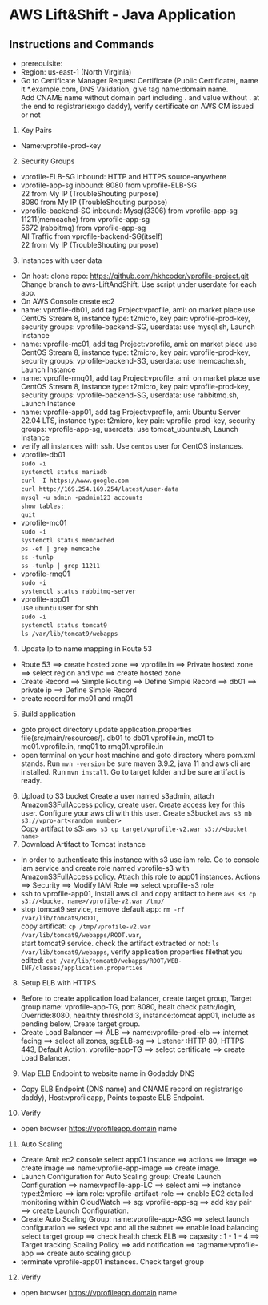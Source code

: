 # AWS Lift&Shift - Java Application 
## Instructions and Commands
- prerequisite:
- Region: us-east-1 (North Virginia) 
- Go to Certificate Manager 
Request Certificate (Public Certificate), name it *.example.com, DNS Validation, give tag name:domain name.  
Add CNAME name without domain part including . and value without . at the end to registrar(ex:go daddy), verify certificate on AWS CM issued or not  
1. Key Pairs
- Name:vprofile-prod-key 
2. Security Groups
- vprofile-ELB-SG 
inbound: HTTP and HTTPS source-anywhere
- vprofile-app-sg 
inbound:
8080 from vprofile-ELB-SG  
22 from My IP (TroubleShouting purpose)  
8080 from My IP (TroubleShouting purpose)  
- vprofile-backend-SG 
inbound: 
Mysql(3306) from vprofile-app-sg  
11211(memcache) from vprofile-app-sg  
5672 (rabbitmq) from vprofile-app-sg  
All Traffic from vprofile-backend-SG(itself)  
22 from My IP (TroubleShouting purpose)  
3. Instances with user data
- On host: clone repo: https://github.com/hkhcoder/vprofile-project.git 
Change branch to aws-LiftAndShift. Use script under userdate for each app.
- On AWS Console create ec2
- name: vprofile-db01, add tag Project:vprofile, ami: on market place use CentOS Stream 8, instance type: t2micro, key pair: vprofile-prod-key, security groups: vprofile-backend-SG, userdata: use mysql.sh, Launch İnstance 
- name: vprofile-mc01, add tag Project:vprofile, ami: on market place use CentOS Stream 8, 
instance type: t2micro, key pair: vprofile-prod-key, security groups: vprofile-backend-SG,
userdata: use memcache.sh, Launch Instance 
- name: vprofile-rmq01, add tag Project:vprofile, ami: on market place use CentOS Stream 8,
instance type: t2micro, key pair: vprofile-prod-key, security groups: vprofile-backend-SG,
userdata: use rabbitmq.sh, Launch Instance 
- name: vprofile-app01, add tag Project:vprofile, ami: Ubuntu Server 22.04 LTS,
instance type: t2micro, key pair: vprofile-prod-key, security groups: vprofile-app-sg,
userdata: use tomcat_ubuntu.sh, Launch Instance
- verify all instances with ssh. Use `centos` user for CentOS instances.
- vprofile-db01  
`sudo -i`  
`systemctl status mariadb`  
`curl -I https://www.google.com`  
`curl http://169.254.169.254/latest/user-data`  
`mysql -u admin -padmin123 accounts`  
`show tables;`  
`quit`  
- vprofile-mc01   
`sudo -i`  
`systemctl status memcached`  
`ps -ef | grep memcache`  
`ss -tunlp`  
`ss -tunlp | grep 11211`  
- vprofile-rmq01  
`sudo -i`  
`systemctl status rabbitmq-server`  
- vprofile-app01  
use `ubuntu` user for shh  
`sudo -i`  
`systemctl status tomcat9`  
`ls /var/lib/tomcat9/webapps`  
4. Update Ip to name mapping in Route 53
-  Route 53 ==> create hosted zone ==> vprofile.in ==> Private hosted zone ==> select region and vpc ==> create hosted zone
- Create Record ==> Simple Routing ==> Define Simple Record ==> db01 ==> private ip ==> Define Simple Record
- create record for mc01 and rmq01 
5. Build application
- goto project directory update application.properties file(src/main/resources/). db01 to db01.vprofile.in, mc01 to mc01.vprofile.in, rmq01 to rmq01.vprofile.in 
- open terminal on your host machine and goto directory where pom.xml stands. Run `mvn -version` be sure maven 3.9.2, java 11 and aws cli are installed. Run `mvn install`. Go to target folder and be sure artifact is ready.    
6. Upload to S3 bucket
Create a user named s3admin, attach AmazonS3FullAccess policy, create user. Create access key for this user. Configure your aws cli with this user. Create s3bucket `aws s3 mb s3://vpro-art<random number>`  
Copy artifact to s3: `aws s3 cp target/vprofile-v2.war s3://<bucket name>`
7. Download Artifact to Tomcat instance
- In order to authenticate this instance with s3 use iam role. Go to console iam service and create role named vprofile-s3 with AmazonS3FullAccess policy. Attach this role to app01 instances. Actions ==> Security ==> Modify IAM Role ==> select  vprofile-s3 role  
- ssh to vprofile-app01, install aws cli and copy artifact to here `aws s3 cp s3://<bucket name>/vprofile-v2.war /tmp/`
- stop tomcat9 service, remove default app: `rm -rf /var/lib/tomcat9/ROOT`,  
copy artificat: `cp /tmp/vprofile-v2.war /var/lib/tomcat9/webapps/ROOT.war`,  
start tomcat9 service. check the artifact extracted or not: `ls /var/lib/tomcat9/webapps`,  verify application properties filethat you edited: `cat /var/lib/tomcat0/webapps/ROOT/WEB-INF/classes/application.properties`  
8. Setup ELB with HTTPS
- Before to create application load balancer, create target group, Target group name: vprofile-app-TG, port 8080, healt check path:/login, Override:8080, healthty threshold:3, instance:tomcat app01, include as pending below, Create target group.
- Create Load Balancer ==> ALB ==> name:vprofile-prod-elb ==> internet facing ==> select all zones, sg:ELB-sg ==> Listener :HTTP 80, HTTPS 443, Default Action: vprofile-app-TG ==> select certificate ==> create Load Balancer.
9. Map ELB Endpoint to website name in Godaddy DNS
- Copy ELB Endpoint (DNS name) and CNAME record on registrar(go daddy), Host:vprofileapp, Points to:paste ELB Endpoint.
10. Verify
- open browser https://vprofileapp.domain name
11. Auto Scaling
- Create Ami: ec2 console select app01 instance ==> actions ==> image ==> create image ==> name:vprofile-app-image ==> create image.   
- Launch Configuration for Auto Scaling group: Create Launch Configuration ==> name:vprofile-app-LC ==> select ami ==> instance type:t2micro ==> iam role: vprofile-artifact-role ==> enable EC2 detailed monitoring within CloudWatch ==> sg: vprofile-app-sg ==> add key pair ==> create Launch Configuration.
- Create Auto Scaling Group: name:vprofile-app-ASG ==> select launch configuration ==> select vpc and all the subnet ==> enable load balancing select target group ==> check health check ELB ==> capasity : 1 - 1 - 4 ==> Target tracking Scaling Policy ==> add notification ==> tag:name:vprofile-app ==> create auto scaling group
- terminate vprofile-app01 instances. Check target group 
12. Verify
- open browser https://vprofileapp.domain name
